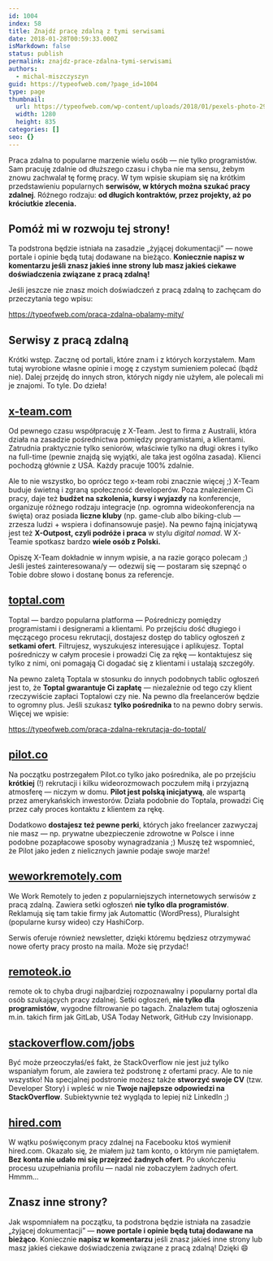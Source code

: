 ```yaml
---
id: 1004
index: 58
title: Znajdź pracę zdalną z tymi serwisami
date: 2018-01-28T00:59:33.000Z
isMarkdown: false
status: publish
permalink: znajdz-prace-zdalna-tymi-serwisami
authors:
  - michal-miszczyszyn
guid: https://typeofweb.com/?page_id=1004
type: page
thumbnail:
  url: https://typeofweb.com/wp-content/uploads/2018/01/pexels-photo-297755.jpeg
  width: 1280
  height: 835
categories: []
seo: {}
---
```


Praca zdalna to popularne marzenie wielu osób — nie tylko programistów. Sam pracuję zdalnie od dłuższego czasu i chyba nie ma sensu, żebym znowu zachwalał tę formę pracy. W tym wpisie skupiam się na krótkim przedstawieniu popularnych <strong>serwisów, w których można szukać pracy zdalnej</strong>. Różnego rodzaju: <strong>od długich kontraktów, przez projekty, aż po króciutkie zlecenia.</strong>

<h2>Pomóż mi w rozwoju tej strony!</h2>
Ta podstrona będzie istniała na zasadzie „żyjącej dokumentacji” — nowe portale i opinie będą tutaj dodawane na bieżąco. <strong>Koniecznie napisz w komentarzu jeśli znasz jakieś inne strony lub masz jakieś ciekawe doświadczenia związane z pracą zdalną!</strong>

Jeśli jeszcze nie znasz moich doświadczeń z pracą zdalną to zachęcam do przeczytania tego wpisu:

https://typeofweb.com/praca-zdalna-obalamy-mity/

<h2>Serwisy z pracą zdalną</h2>
Krótki wstęp. Zacznę od portali, które znam i z których korzystałem. Mam tutaj wyrobione własne opinie i mogę z czystym sumieniem polecać (bądź nie). Dalej przejdę do innych stron, których nigdy nie użyłem, ale polecali mi je znajomi. To tyle. Do dzieła!
<h2><a href="https://x-team.com">x-team.com</a></h2>
Od pewnego czasu współpracuję z X-Team. Jest to firma z Australii, która działa na zasadzie pośrednictwa pomiędzy programistami, a klientami. Zatrudnia praktycznie tylko seniorów, właściwie tylko na długi okres i tylko na full-time (pewnie znajdą się wyjątki, ale taka jest ogólna zasada). Klienci pochodzą głównie z USA. Każdy pracuje 100% zdalnie.

<span style="text-indent: 0em;">Ale to nie wszystko, bo oprócz tego x-team robi znacznie więcej ;) X-Team buduje świetną i zgraną społeczność developerów. Poza znalezieniem Ci pracy, daje też <strong>budżet na szkolenia, kursy i wyjazdy</strong> na konferencje, organizuje różnego rodzaju integracje (np. ogromna wideokonferencja na święta) oraz posiada <strong>liczne kluby</strong> (np. game-club albo biking-club — zrzesza ludzi + wspiera i dofinansowuje pasje). Na pewno fajną inicjatywą jest też <strong>X-Outpost, czyli podróże i praca</strong> w stylu <em>digital nomad</em>. W X-Teamie spotkasz bardzo <strong>wiele osób z Polski.</strong></span>

<span style="text-indent: 0em;">Opiszę X-Team dokładnie w innym wpisie, a na razie gorąco polecam ;) Jeśli jesteś zainteresowana/y — odezwij się — postaram się szepnąć o Tobie dobre słowo i dostanę bonus za referencje.</span>

<h2><a href="https://www.toptal.com/">toptal.com</a></h2>
Toptal — bardzo popularna platforma — Pośredniczy pomiędzy programistami i designerami a klientami. Po przejściu dość długiego i męczącego procesu rekrutacji, dostajesz dostęp do tablicy ogłoszeń z <strong>setkami ofert</strong>. Filtrujesz, wyszukujesz interesujące i aplikujesz. Toptal pośredniczy w całym procesie i prowadzi Cię za rękę — kontaktujesz się tylko z nimi, oni pomagają Ci dogadać się z klientami i ustalają szczegóły.

Na pewno zaletą Toptala w stosunku do innych podobnych tablic ogłoszeń jest to, że <strong>Toptal gwarantuje Ci zapłatę</strong> — niezależnie od tego czy klient rzeczywiście zapłaci Toptalowi czy nie. Na pewno dla freelancerów będzie to ogromny plus. Jeśli szukasz <strong>tylko pośrednika</strong> to na pewno dobry serwis. Więcej we wpisie:

https://typeofweb.com/praca-zdalna-rekrutacja-do-toptal/

<h2><a href="https://pilot.co/">pilot.co</a></h2>
Na początku postrzegałem Pilot.co tylko jako pośrednika, ale po przejściu <strong>krótkiej</strong> (!) rekrutacji i kilku wideorozmowach poczułem miłą i przyjazną atmosferę — niczym w domu. <strong>Pilot jest polską inicjatywą</strong>, ale wspartą przez amerykańskich inwestorów. Działa podobnie do Toptala, prowadzi Cię przez cały proces kontaktu z klientem za rękę.

Dodatkowo <strong>dostajesz też pewne perki</strong>, których jako freelancer zazwyczaj nie masz — np. prywatne ubezpieczenie zdrowotne w Polsce i inne podobne pozapłacowe sposoby wynagradzania ;) Muszę też wspomnieć, że Pilot jako jeden z nielicznych jawnie podaje swoje marże!

<h2><a href="https://weworkremotely.com/categories/remote-programming-jobs">weworkremotely.com</a></h2>
We Work Remotely to jeden z popularniejszych internetowych serwisów z pracą zdalną. Zawiera setki ogłoszeń <strong>nie tylko dla programistów</strong>. Reklamują się tam takie firmy jak Automattic (WordPress), Pluralsight (popularne kursy wideo) czy HashiCorp.

Serwis oferuje również newsletter, dzięki któremu będziesz otrzymywać nowe oferty pracy prosto na maila. Może się przydać!

<h2><a href="https://remoteok.io">remoteok.io</a></h2>
remote ok to chyba drugi najbardziej rozpoznawalny i popularny portal dla osób szukających pracy zdalnej. Setki ogłoszeń, <strong>nie tylko dla programistów</strong>, wygodne filtrowanie po tagach. Znalazłem tutaj ogłoszenia m.in. takich firm jak GitLab, USA Today Network, GitHub czy Invisionapp.

<h2><a href="https://stackoverflow.com/jobs">stackoverflow.com/jobs</a></h2>
Być może przeoczyłaś/eś fakt, że StackOverflow nie jest już tylko wspaniałym forum, ale zawiera też podstronę z ofertami pracy. Ale to nie wszystko! Na specjalnej podstronie możesz także <strong>stworzyć swoje CV</strong> (tzw. Developer Story) i wpleść w nie <strong>Twoje najlepsze odpowiedzi na StackOverflow</strong>. Subiektywnie też wygląda to lepiej niż LinkedIn ;)

<h2><a href="https://hired.com">hired.com</a></h2>
W wątku poświęconym pracy zdalnej na Facebooku ktoś wymienił hired.com. Okazało się, że miałem już tam konto, o którym nie pamiętałem. <strong>Bez konta nie udało mi się przejrzeć żadnych ofert</strong>. Po ukończeniu procesu uzupełniania profilu — nadal nie zobaczyłem żadnych ofert. Hmmm…
<h2>Znasz inne strony?</h2>
Jak wspomniałem na początku, ta podstrona będzie istniała na zasadzie „żyjącej dokumentacji” — <strong>nowe portale i opinie będą tutaj dodawane na bieżąco</strong>. Koniecznie <strong>napisz w komentarzu</strong> jeśli znasz jakieś inne strony lub masz jakieś ciekawe doświadczenia związane z pracą zdalną! Dzięki 😄
